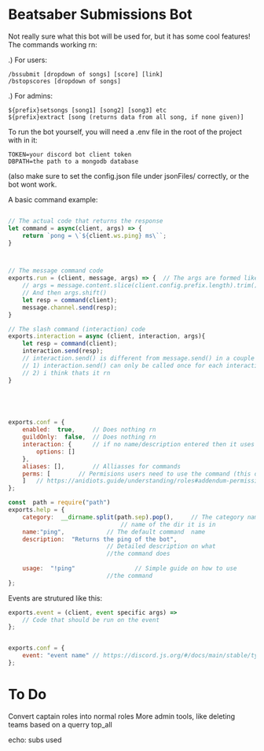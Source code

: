 # Beatsaber Submissions Bot

Not really sure what this bot will be used for, but it has some cool features!
The commands working rn:

.) For users:
```
/bssubmit [dropdown of songs] [score] [link]
/bstopscores [dropdown of songs]
```

.) For admins:
```
${prefix}setsongs [song1] [song2] [song3] etc
${prefix}extract [song (returns data from all song, if none given)]
```


To run the bot yourself, you will need a .env file in the root of the project with in it:
```
TOKEN=your discord bot client token
DBPATH=the path to a mongodb database
```
(also make sure to set the config.json file under jsonFiles/ correctly, or the bot wont work.

A basic command example:
```js

// The actual code that returns the response
let command = async(client, args) => {
	return `pong = \`${client.ws.ping} ms\``;
}



// The message command code
exports.run = (client, message, args) => { 	// The args are formed like this:
	// args = message.content.slice(client.config.prefix.length).trim().split(/ +/g);
    // And then args.shift()
    let resp = command(client);
	message.channel.send(resp);
}

// The slash command (interaction) code
exports.interaction = async (client, interaction, args){
    let resp = command(client);
    interaction.send(resp); 
    // interaction.send() is different from message.send() in a couple of ways:
    // 1) interaction.send() can only be called once for each interaction
    // 2) i think thats it rn
}

  



exports.conf = {
    enabled:  true, 	// Does nothing rn
    guildOnly:  false, 	// Does nothing rn
    interaction: {      // if no name/description entered then it uses the one from help
        options: []
    },
	aliases: [], 		// Alliasses for commands
	perms: [ 		// Permisions users need to use the command (this doesnt work, use FishyBot)
	]	// https://anidiots.guide/understanding/roles#addendum-permission-names
};

const  path = require("path")
exports.help = {
	category:  __dirname.split(path.sep).pop(), 	// The category name, this returns the 
                                // name of the dir it is in
	name:"ping",            // The default command  name
	description:  "Returns the ping of the bot",
							// Detailed description on what 
							//the command does
	
	usage:  "!ping"					// Simple guide on how to use 
							//the command
};
```


Events are strutured like this:
```js
exports.event = (client, event specific args) =>
	// Code that should be run on the event
};


exports.conf = {
    event: "event name" // https://discord.js.org/#/docs/main/stable/typedef/WSEventType
};

```




# To Do
Convert captain roles into normal roles
More admin tools, like deleting teams based on a querry
top_all

echo:
subs used



